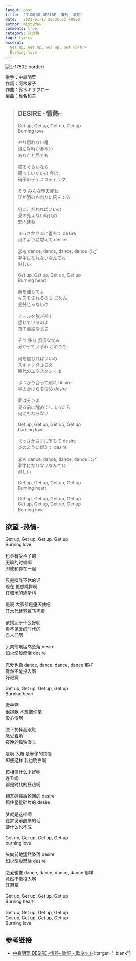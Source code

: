 ```yaml
---
layout: post
title:  "中森明菜 DESIRE -情熱- 歌词"
date:   2021-01-17 20:26:02 +0800
author: mistydew
comments: true
category: 译文集
tags: Lyrics
excerpt:
  Get up, Get up, Get up, Get up<br>
  Burning love
---
```

![L-1750](https://is1-ssl.mzstatic.com/image/thumb/Music/v4/35/68/e5/3568e56b-0e1d-4983-ed0b-127c4e485a78/source/600x600bb.jpg){:.border}

歌手：中森明菜<br>
作詞：阿木燿子<br>
作曲：鈴木キサブロー<br>
編曲：椎名和夫

<blockquote class="original">
  <h2>DESIRE -情熱-</h2>
  <p>
    Get up, Get up, Get up, Get up<br>
    Burning love<br>
    <br>
    やり切れない程<br>
    退屈な時があるわ<br>
    あなたと居ても<br>
    <br>
    喋るぐらいなら<br>
    踊っていたいの 今は<br>
    硝子のディスコティック<br>
    <br>
    そう みんな堕天使ね<br>
    汗が羽のかわりに飛んでる<br>
    <br>
    何にこだわればいいの<br>
    愛の見えない時代の<br>
    恋人達ね<br>
    <br>
    まっさかさまに堕ちて desire<br>
    炎のように燃えて desire<br>
    <br>
    恋も dance, dance, dance, dance ほど<br>
    夢中になれないなんてね<br>
    淋しい<br>
    <br>
    Get up, Get up, Get up, Get up<br>
    Burning heart<br>
    <br>
    腕を離してよ<br>
    キスをされるのも ごめん<br>
    気分じゃないの<br>
    <br>
    ヒールを脱ぎ捨て<br>
    感じているのよ<br>
    夜の孤独な長さ<br>
    <br>
    そう 多分 贅沢な悩み<br>
    分かっているわ これでも<br>
    <br>
    何を信じればいいの<br>
    スキャンダルさえ<br>
    時代のエクスタシィよ<br>
    <br>
    ぶつかり合って廻れ desire<br>
    星のかけらを掴め desire<br>
    <br>
    夢はそうよ<br>
    見る前に醒めてしまったら<br>
    何にもならない<br>
    <br>
    Get up, Get up, Get up, Get up<br>
    burning love<br>
    <br>
    まっさかさまに堕ちて desire<br>
    炎のように燃えて desire<br>
    <br>
    恋も dance, dance, dance, dance ほど<br>
    夢中になれないなんてね<br>
    淋しい<br>
    <br>
    Get up, Get up, Get up, Get up<br>
    Burning heart<br>
    <br>
    Get up, Get up, Get up, Get up<br>
    Get up, Get up, Get up, Get up<br>
    Burning love
  </p>
</blockquote>

<div class="translation">
  <h2>欲望 -热情-</h2>
  <p>
    Get up, Get up, Get up, Get up<br>
    Burning love<br>
    <br>
    也会有受不了的<br>
    无聊的时候啊<br>
    即使和你在一起<br>
    <br>
    只是喋喋不休的话<br>
    现在 更想跳舞啊<br>
    在玻璃的迪斯科<br>
    <br>
    是啊 大家都是堕天使吧<br>
    汗水代替羽翼飞翔着<br>
    <br>
    该拘泥于什么好呢<br>
    看不见爱的时代的<br>
    恋人们啊<br>
    <br>
    头向前地猛然坠落 desire<br>
    如火焰般燃烧 desire<br>
    <br>
    恋爱也像 dance, dance, dance, dance 那样<br>
    竟然不能投入啊<br>
    好寂寞<br>
    <br>
    Get up, Get up, Get up, Get up<br>
    Burning heart<br>
    <br>
    撒手啊<br>
    很抱歉 不想被你亲<br>
    没心情啊<br>
    <br>
    脱下扔掉高跟鞋<br>
    感受着哟<br>
    夜晚的孤独漫长<br>
    <br>
    是啊 大概 是奢侈的烦恼<br>
    即便这样 我也明白啊<br>
    <br>
    该相信什么才好呢<br>
    连丑闻<br>
    都是时代的狂热啊<br>
    <br>
    相互碰撞后轮回的 desire<br>
    抓住星星碎片的 desire<br>
    <br>
    梦就是这样啊<br>
    在梦见前醒来的话<br>
    便什么也不成<br>
    <br>
    Get up, Get up, Get up, Get up<br>
    burning love<br>
    <br>
    头向前地猛然坠落 desire<br>
    如火焰般燃烧 desire<br>
    <br>
    恋爱也像 dance, dance, dance, dance 那样<br>
    竟然不能投入啊<br>
    好寂寞<br>
    <br>
    Get up, Get up, Get up, Get up<br>
    Burning heart<br>
    <br>
    Get up, Get up, Get up, Get up<br>
    Get up, Get up, Get up, Get up<br>
    Burning love
  </p>
</div>

## 参考链接

* [中森明菜 DESIRE -情熱- 歌詞 - 歌ネット](https://www.uta-net.com/song/3118/){:target="_blank"}
